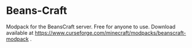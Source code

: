 # Beans-Craft
Modpack for the BeansCraft server. Free for anyone to use. Download available at https://www.curseforge.com/minecraft/modpacks/beanscraft-modpack .

